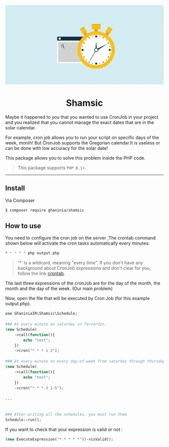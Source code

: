 <div align="center">
    <img src="./art/art.png" />
</div>
<h1 align="center">
    Shamsic
</h1>

<!-- <p align="center" dir="rtl">
شاید برای شما پیش اومده که میخواستید از کرون جاب در پروژه تون استفاده کنید و متوجه شدید که نمیتونید تاریخهای دقیق رو که در تقویم شمسی وجود داره مدیریت کنید. برای مثال کرون جاب به شما اجازه میده که اسکریپتتون در روزهای خاص هفته, ماه اجرا بشه! ولی چون کرون از تقویم میلادی پشیبانی میکنه ,مدیریتش برای ایرانی های که از تقویم شمسی استفاده میکنن بی استفاده یا با ضریب دقت کم 
</p> -->

<p>
    Maybe it happened to you that you wanted to use CronJob in your project and you realized that you cannot manage the
    exact dates that are in the solar calendar.
</p>
<p>
    For example, cron job allows you to run your script on specific days of the week, month! But CronJob supports the
    Gregorian calendar.It is useless or can be done with low accuracy for the solar date!
</p>
<p>
    This package allows you to solve this problem inside the PHP code.
</p>

> This package supports `PHP 8.1+`.

<hr />

## Install

Via Composer

``` bash
$ composer require ghaninia/shamsic
```

## How to use

You need to configure the cron job on the server ,The crontab command shown below will activate the cron tasks automatically every minutes:

``` bash 
* * * * * php output.php
```

> '*' is a wildcard, meaning "every time". If you don't have any background about CronJob expressions and don't clear for you, follow the link <a href="https://crontab.guru/">crontab</a>.

The last three expressions of the cronJob are for the day of the month, the month and the day of the week. (Our main problem)


Now, open the file that will be executed by Cron Job (for this example output.php).

```php 
use GhaniniaIR\Shamsic\Schedule;

### At every minute on saturday in farvardin.
(new Schedule)
    ->call(function(){
        echo "test";
    })
    ->cron("* * * 1 2");

### At every minute on every day-of-week from saturday through thursday in khordad.
(new Schedule)
    ->call(function(){
        echo "test";
    })
    ->cron("* * * 3 1-5");

... 


### After writing all the schedules, you must run them
Schedule::run();

```

<p>
 If you want to check that your expression is valid or not :
</p>

```php 
(new ExecuteExpression("* * * * *"))->isValid();
```



